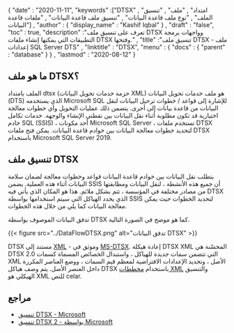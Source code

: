{
  "date" : "2020-11-11",
  "keywords" :["DTSX" , "امتداد" , "ملف" , "تنسيق الملف" , "نوع ملف قاعدة البيانات" , "تنسيق ملف قاعدة البيانات" , "ملفات قاعدة البيانات"] ,
  "author" : {
    "display_name" : "Kashif Iqbal"
} ,
  "draft" : "false",
  "toc" : true,
  "description" :"تعرف على تنسيق ملف DTSX وواجهات برمجة التطبيقات التي يمكنها إنشاء ملفات DTSX وفتحها." ,
  "title" :"تنسيق ملف DTSX - ملف إعدادات SQL Server DTS" ,
  "linktitle" : "DTSX",
  "menu" : {
    "docs" : {
      "parent" : "database"
}
} ,
  "lastmod" : "2020-08-12"
}

## ما هو ملف DTSX؟

الملف بامتداد dtsx (حزمة خدمات تحويل البيانات XML) هو ملف خدمات تحويل البيانات (DTS) الذي يستخدمه Microsoft SQL للإشارة إلى قواعد / خطوات ترحيل البيانات لنقل البيانات من قاعدة بيانات إلى أخرى. يتضمن ذلك عمليات التحويل وأي خطوات معالجة اختيارية قد تكون مطلوبة أثناء نقل البيانات بين نقطتي الإنشاء والوجهة. خدمات تكامل خادم SQL (SSIS) ، أحد مكونات Microsoft SQL Server ، تستخدم ملفات DTSX لتحديد خطوات معالجة البيانات بين خوادم قاعدة البيانات. يمكن فتح ملفات DTSX باستخدام Microsoft SQL Server 2019.

## تنسيق ملف DTSX

يتطلب نقل البيانات بين خوادم قاعدة البيانات قواعد وخطوات معالجة لضمان سلامة البيانات أثناء هذه العملية. يضمن SSIS أن جميع هذه الأنشطة ، لنقل البيانات ومطابقتها من مصادر مختلفة في المؤسسة ، تتم بشكل ملائم. هذا هو المكان الذي يأتي فيه DTSX الذي يحدد الهياكل التي سيتم استخدامها بواسطة SSIS لتحديد الخطوات حيث يمكن معالجة البيانات كما يلي من خلال هذه الخطوات.

تدفق البيانات الموصوف بواسطة DTSX كما هو موضح في الصورة التالية.

{{< figure src="../DataFlowDTSX.png" alt="تدفق البيانات DTSX" >}}

DTSX مستند إلى [XML](/ar/web/xml/) - وموثق في [MS-DTSX](https://learn.microsoft.com/en-us/openspecs/sql_data_portability/ms-dtsx/235600e9-0c13-4b5b-a388-aa3c65aec1dd). إعادة هيكلة DTSX XML المحسّنة هي DTSX 2.0 التي تتضمن سمات جديدة للهياكل ، واستبدال الخصائص المسماة كسمات XML الأصل ، وتحديد الإعدادات الافتراضية لمعظم قيم السمات ، ووضع العناصر المكررة داخل العنصر الأصل. يتم وصف هياكل DTSX باستخدام [مخططات XML](https://learn.microsoft.com/en-us/openspecs/sql_data_portability/ms-dtsx/e5095968-26ea-4824-a717-153ccee642dc#Appendix_A_1) والتنسيق الهيكلي هو XML للنص celar.

## مراجع

* [تنسيق DTSX - Microsoft](https://learn.microsoft.com/en-us/openspecs/sql_data_portability/ms-dtsx/235600e9-0c13-4b5b-a388-aa3c65aec1dd)
* [تنسيق DTSX 2 - بواسطة Microsoft](https://learn.microsoft.com/en-us/openspecs/sql_data_portability/ms-dtsx2/fb216aa4-62ab-41c8-a6d5-5b1002739d21)

